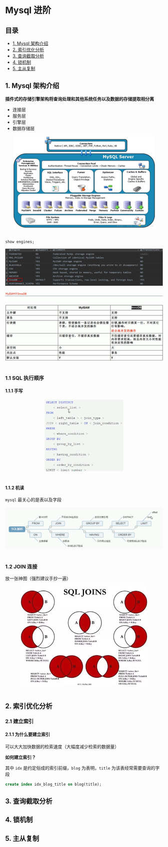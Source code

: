 # Mysql 进阶

## 目录

* [1. Mysql 架构介绍](#1-mysql-----)
* [2. 索引优化分析](#2-------)
* [3. 查询截取分析](#3-------)
* [4. 锁机制](#4----)
* [5. 主从复制](#5-----)

## 1. Mysql 架构介绍

**插件式的存储引擎架构将查询处理和其他系统任务以及数据的存储提取相分离**

- 连接层
- 服务层
- 引擎层
- 数据存储层

<div align="center"> <img src="structure.jfif" width="90%"/> </div><br>



```sql
show engines;
```

<div align="center"> <img src="image-20200622174451858.png" width="100%"/> </div><br>


<div align="center"> <img src="image-20200622174619206.png" width="100%"/> </div><br>



### 1.1 SQL 执行顺序

#### 1.1.1 手写

<div align="center"> <img src="image-20200622180926436.png" width="50%"/> </div><br>



#### 1.1.2 机读

`mysql` 最关心的是表以及字段 

<div align="center"> <img src="image-20200622181440991.png" width="100%"/> </div><br>

### 1.2 JOIN 连接

放一张神图（强烈建议手抄一遍）

<div align="center"> <img src="sqljoins.webp" width="80%"/> </div><br>



## 2. 索引优化分析

### 2.1 建立索引

#### 2.1.1 为什么要建立索引

可以大大加快数据的检索速度（大幅度减少检索的数据量）



**如何建立索引？**

其中 `idx` 是约定俗成的索引前缀，`blog` 为表明，`title` 为该表经常需要查询的字段

```sql
create index idx_blog_title on blog(title);
```




























## 3. 查询截取分析



























## 4. 锁机制

































## 5. 主从复制

